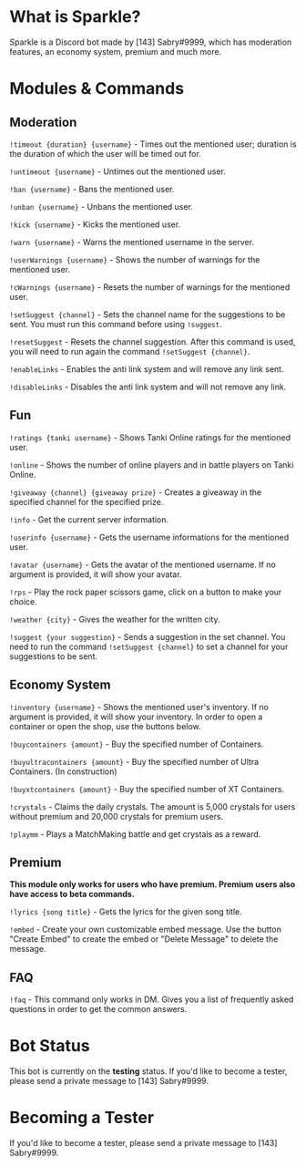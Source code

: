 # What is Sparkle?
Sparkle is a Discord bot made by [143] Sabry#9999, which has moderation features, an economy system, premium and much more.

# Modules & Commands

## Moderation
```!timeout {duration} {username}``` - Times out the mentioned user; duration is the duration of which the user will be timed out for.

```!untimeout {username}``` - Untimes out the mentioned user.

```!ban {username}``` - Bans the mentioned user.

```!unban {username}``` - Unbans the mentioned user.

```!kick {username}``` - Kicks the mentioned user.

```!warn {username}``` - Warns the mentioned username in the server.

```!userWarnings {username}``` - Shows the number of warnings for the mentioned user.

```!cWarnings {username}``` - Resets the number of warnings for the mentioned user.

```!setSuggest {channel}``` - Sets the channel name for the suggestions to be sent. You must run this command before using ```!suggest```.

```!resetSuggest``` - Resets the channel suggestion. After this command is used, you will need to run again the command ```!setSuggest {channel}```.

```!enableLinks``` - Enables the anti link system and will remove any link sent.

```!disableLinks``` - Disables the anti link system and will not remove any link.

## Fun
```!ratings {tanki username}``` - Shows Tanki Online ratings for the mentioned user.

```!online``` - Shows the number of online players and in battle players on Tanki Online.

```!giveaway {channel} {giveaway prize}``` - Creates a giveaway in the specified channel for the specified prize.

```!info``` - Get the current server information.

```!userinfo {username}``` - Gets the username informations for the mentioned user.

```!avatar {username}``` - Gets the avatar of the mentioned username. If no argument is provided, it will show your avatar.

```!rps``` - Play the rock paper scissors game, click on a button to make your choice.

```!weather {city}``` - Gives the weather for the written city.

```!suggest {your suggestion}``` - Sends a suggestion in the set channel. You need to run the command ```!setSuggest {channel}``` to set a channel for your suggestions to be sent.

## Economy System
```!inventory {username}``` - Shows the mentioned user's inventory. If no argument is provided, it will show your inventory. In order to open a container or open the shop, use the buttons below.

```!buycontainers {amount}``` - Buy the specified number of Containers.

```!buyultracontainers {amount}``` - Buy the specified number of Ultra Containers. (In construction)

```!buyxtcontainers {amount}``` - Buy the specified number of XT Containers.

```!crystals``` - Claims the daily crystals. The amount is 5,000 crystals for users without premium and 20,000 crystals for premium users.

```!playmm``` - Plays a MatchMaking battle and get crystals as a reward.

## Premium
 **This module only works for users who have premium. Premium users also have access to beta commands.**

```!lyrics {song title}``` - Gets the lyrics for the given song title.

```!embed``` - Create your own customizable embed message. Use the button "Create Embed" to create the embed or "Delete Message" to delete the message.

## FAQ
```!faq``` - This command only works in DM. Gives you a list of frequently asked questions in order to get the common answers.

# Bot Status

This bot is currently on the **testing** status. If you'd like to become a tester, please send a private message to [143] Sabry#9999.

# Becoming a Tester

If you'd like to become a tester, please send a private message to [143] Sabry#9999.
